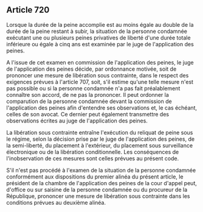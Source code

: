 Article 720
----
Lorsque la durée de la peine accomplie est au moins égale au double de la durée
de la peine restant à subir, la situation de la personne condamnée exécutant une
ou plusieurs peines privatives de liberté d'une durée totale inférieure ou égale
à cinq ans est examinée par le juge de l'application des peines.

A l'issue de cet examen en commission de l'application des peines, le juge de
l'application des peines décide, par ordonnance motivée, soit de prononcer une
mesure de libération sous contrainte, dans le respect des exigences prévues à
l'article 707, soit, s'il estime qu'une telle mesure n'est pas possible ou si la
personne condamnée n'a pas fait préalablement connaître son accord, de ne pas la
prononcer. Il peut ordonner la comparution de la personne condamnée devant la
commission de l'application des peines afin d'entendre ses observations et, le
cas échéant, celles de son avocat. Ce dernier peut également transmettre des
observations écrites au juge de l'application des peines.

La libération sous contrainte entraîne l'exécution du reliquat de peine sous le
régime, selon la décision prise par le juge de l'application des peines, de la
semi-liberté, du placement à l'extérieur, du placement sous surveillance
électronique ou de la libération conditionnelle. Les conséquences de
l'inobservation de ces mesures sont celles prévues au présent code.

S'il n'est pas procédé à l'examen de la situation de la personne condamnée
conformément aux dispositions du premier alinéa du présent article, le président
de la chambre de l'application des peines de la cour d'appel peut, d'office ou
sur saisine de la personne condamnée ou du procureur de la République, prononcer
une mesure de libération sous contrainte dans les conditions prévues au deuxième
alinéa.
